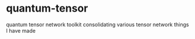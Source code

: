 # quantum-tensor
quantum tensor network toolkit
consolidating various tensor network things I have made
